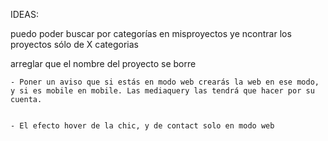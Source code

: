 IDEAS:


puedo poder buscar por categorías en misproyectos ye ncontrar los proyectos sólo de X categorias

arreglar que el nombre del proyecto se borre



    - Poner un aviso que si estás en modo web crearás la web en ese modo, y si es mobile en mobile. Las mediaquery las tendrá que hacer por su cuenta.


    - El efecto hover de la chic, y de contact solo en modo web